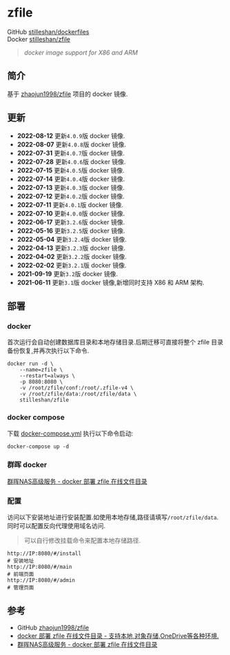# zfile

GitHub [stilleshan/dockerfiles](https://github.com/stilleshan/dockerfiles)  
Docker [stilleshan/zfile](https://hub.docker.com/r/stilleshan/zfile)
> *docker image support for X86 and ARM*

## 简介
基于 [zhaojun1998/zfile](https://github.com/zhaojun1998/zfile) 项目的 docker 镜像.

## 更新
- **2022-08-12** 更新`4.0.9`版 docker 镜像.
- **2022-08-07** 更新`4.0.8`版 docker 镜像.
- **2022-07-31** 更新`4.0.7`版 docker 镜像.
- **2022-07-28** 更新`4.0.6`版 docker 镜像.
- **2022-07-15** 更新`4.0.5`版 docker 镜像.
- **2022-07-14** 更新`4.0.4`版 docker 镜像.
- **2022-07-13** 更新`4.0.3`版 docker 镜像.
- **2022-07-12** 更新`4.0.2`版 docker 镜像.
- **2022-07-11** 更新`4.0.1`版 docker 镜像.
- **2022-07-10** 更新`4.0.0`版 docker 镜像.
- **2022-06-17** 更新`3.2.6`版 docker 镜像.
- **2022-05-16** 更新`3.2.5`版 docker 镜像.
- **2022-05-04** 更新`3.2.4`版 docker 镜像.
- **2022-04-13** 更新`3.2.3`版 docker 镜像.
- **2022-04-02** 更新`3.2.2`版 docker 镜像.
- **2022-02-02** 更新`3.2.1`版 docker 镜像.
- **2021-09-19** 更新`3.2`版 docker 镜像.
- **2021-06-11** 更新`3.1`版 docker 镜像,新增同时支持 X86 和 ARM 架构.

## 部署
### docker
首次运行会自动创建数据库目录和本地存储目录.后期迁移可直接将整个 zfile 目录备份恢复,并再次执行以下命令.
```shell
docker run -d \
    --name=zfile \
    --restart=always \
    -p 8080:8080 \
    -v /root/zfile/conf:/root/.zfile-v4 \
    -v /root/zfile/data:/root/zfile/data \
    stilleshan/zfile
```

### docker compose
下载 [docker-compose.yml](https://raw.githubusercontent.com/stilleshan/dockerfiles/main/zfile/docker-compose.yml) 执行以下命令启动:
```shell
docker-compose up -d
```

### 群晖 docker
[群晖NAS高级服务 - docker 部署 zfile 在线文件目录](https://www.ioiox.com/archives/93.html)

### 配置
访问以下安装地址进行安装配置.如使用本地存储,路径请填写`/root/zfile/data`.同时可以配置反向代理使用域名访问.
> 可以自行修改挂载命令来配置本地存储路径.
```shell
http://IP:8080/#/install
# 安装地址
http://IP:8080/#/main
# 前端页面
http://IP:8080/#/admin
# 管理页面
```

## 参考
- GitHub [zhaojun1998/zfile](https://github.com/zhaojun1998/zfile)
- [docker 部署 zfile 在线文件目录 - 支持本地,对象存储,OneDrive等各种环境.](https://www.ioiox.com/archives/92.html)
- [群晖NAS高级服务 - docker 部署 zfile 在线文件目录](https://www.ioiox.com/archives/93.html)

